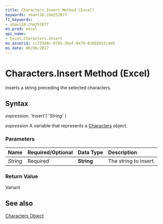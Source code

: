 ```yaml
---
title: Characters.Insert Method (Excel)
keywords: vbaxl10.chm252077
f1_keywords:
- vbaxl10.chm252077
ms.prod: excel
api_name:
- Excel.Characters.Insert
ms.assetid: cc729d8c-8f03-d5ef-0a78-81685652c4d9
ms.date: 06/08/2017
---
```



# Characters.Insert Method (Excel)

Inserts a string preceding the selected characters.


## Syntax

 _expression_. 'Insert'( '_String_' )

 _expression_ A variable that represents a [Characters](./Excel.Characters.md) object.


### Parameters



|**Name**|**Required/Optional**|**Data Type**|**Description**|
|:-----|:-----|:-----|:-----|
| _String_|Required| **String**|The string to insert.|

### Return Value

Variant


## See also


[Characters Object](Excel.Characters.md)

